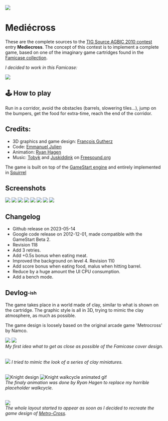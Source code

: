 ![](img/mediecross-title.png)

# Mediécross

These are the complete sources to the [TIG Source AGBIC 2010 contest](https://www.tigsource.com/2010/06/28/a-game-by-its-cover-competition/) entry **Mediecross**. The concept of this contest is to implement a complete game, based on one of the imaginary game cartridges found in the [Famicase collection](https://famicase.com/10/index.html).

_I decided to work in this Famicase:_ 

![](img/famicase_34-Dot_Additive.png)

## :joystick: How to play

Run in a corridor, avoid the obstacles (barrels, slowering tiles...), jump on the bumpers, get the food for extra-time, reach the end of the corridor.

## Credits:
- 3D graphics and game design: [François Gutherz](https://www.github.com/astrofra)
- Code: [Emmanuel Julien](https://github.com/ejulien/)
- Animation: [Ryan Hagen](https://www.behance.net/ryanhagen)
- Music: [Tobyk](https://freesound.org/people/tobyk/) and [Juskiddink](https://freesound.org/people/juskiddink/) on [Freesound.org](https//Freesound.org)

The game is built on top of the [GameStart engine](https://www.youtube.com/@GameStart3D/videos) and entirely implemented in [Squirrel](https://github.com/albertodemichelis/squirrel)

## Screenshots

[![](img/mediecross-shot-000_thumb.png)](img/mediecross-shot-000.png)
[![](img/mediecross-shot-001_thumb.png)](img/mediecross-shot-001.png)
[![](img/mediecross-shot-002_thumb.png)](img/mediecross-shot-002.png)
[![](img/mediecross-shot-003_thumb.png)](img/mediecross-shot-003.png)
[![](img/mediecross-shot-004_thumb.png)](img/mediecross-shot-004.png)
[![](img/mediecross-shot-005_thumb.png)](img/mediecross-shot-005.png)
[![](img/mediecross-shot-006_thumb.png)](img/mediecross-shot-006.png)
[![](img/mediecross-shot-007_thumb.png)](img/mediecross-shot-007.png)

## Changelog

- Github release on 2023-05-14
- Google code release on 2012-12-01, made compatible with the GameStart Beta 2.
- Revision 118
 - Add 3 retries.
 - Add +0.5s bonus when eating meat.
 - Improved the background on level 4.
Revision 110
 - Add score bonus when eating food, malus when hitting barrel.
 - Reduce by a huge amount the UI CPU consumption.
 - Add a bench mode.

## Devlog<sub><sup>-ish</sup></sub>

The game takes place in a world made of clay, similar to what is shown on the cartridge. The graphic style is all in 3D, trying to mimic the clay atmosphere, as much as possible.

The game design is loosely based on the original arcade game 'Metrocross' by Namco.

![](img/wip/modeling_000.png)
![](img/wip/modeling_001.png)<br>
_My first idea what to get as close as possible of the Famicase cover design._<br><br>

![](img/wip/shading_000.png)
_I tried to mimic the look of a series of clay miniatures._<br><br>

![Knight design](img/wip/knight_design.png)
![Knight walkcycle animated gif](img/wip/knight_walkcycle.gif)<br>
_The finaly animation was done by Ryan Hagen to replace my horrible placeholder walkcycle._<br><br>

![](img/wip/game_layout.png)<br>
_The whole layout started to appear as soon as I decided to recreate the game design of [Metro-Cross](https://en.wikipedia.org/wiki/Metro-Cross)._
